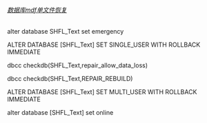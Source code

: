 ###### [数据库mdf单文件恢复](http://www.wendangku.net/doc/c03da45bf705cc1754270995.html)







alter database SHFL_Text set emergency

ALTER DATABASE [SHFL_Text] SET SINGLE_USER WITH ROLLBACK IMMEDIATE

dbcc checkdb(SHFL_Text,repair_allow_data_loss) 

dbcc checkdb(SHFL_Text,REPAIR_REBUILD)

ALTER DATABASE [SHFL_Text] SET MULTI_USER WITH ROLLBACK IMMEDIATE

alter database [SHFL_Text] set online